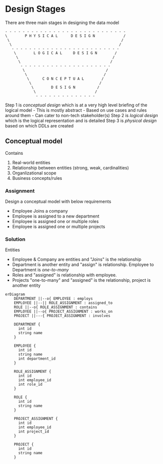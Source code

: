 # Design Stages

There are three main stages in designing the data model

    - - - - - - - - - - - - - - - - - - - - - - - - - - - - 
    \        P H Y S I C A L      D E S I G N             /
     \                                                   /
      \                                                 / 
       - - - - - - - - - - - - - - - - - - - - - - - - -
        \        L O G I C A L     D E S I G N        /
         \                                           /
          \                                         /
           - - - - - - - - - - - - - - - - - - - - -
            \                                     /
             \                                   /
              \      C O N C E P T U A L        /
               \                               /
                \        D E S I G N          /
                 \                           /
                  - - - - - - - - - - - - - -



Step 1 is *conceptual design* which is at a very high level briefing of the logical model
          - This is mostly abstract 
          - Based on use cases and rules around them
          - Can cater to non-tech stakeholder(s)
Step 2 is *logical design* which is the logical representation and is detailed 
Step 3 is *physical design* based on which DDLs are created 



## Conceptual model 

Contains 

1. Real-world entities
2. Relationship between entities (strong, weak, cardinalities)
3. Organlizational scope
4. Business concepts/rules

### Assignment 

Design a conceptual model with below requirements
- Employee Joins a company
- Employee is assigned to a new department
- Employee is assigned one or multiple roles
- Employee is assigned one or multiple projects


### Solution
Entities
- Employee & Company are entities and "Joins" is the relationship
- Department is another entity and "assign" is relationship. Employee to Department is *one-to-many* 
- Roles and "assigned" is relationship with employee. 
- Projects "one-to-many" and "assigned" is the relationship, project is another entity


```mermaid
erDiagram
    DEPARTMENT ||--o{ EMPLOYEE : employs
    EMPLOYEE ||--|| ROLE_ASSIGNMENT : assigned_to
    ROLE ||--o{ ROLE_ASSIGNMENT : contains
    EMPLOYEE ||--o{ PROJECT_ASSIGNMENT : works_on
    PROJECT ||---{ PROJECT_ASSIGNMENT : involves

    DEPARTMENT {
      int id
      string name
    }

    EMPLOYEE {
      int id
      string name
      int department_id
    }

    ROLE_ASSIGNMENT {
      int id
      int employee_id
      int role_id
    }

    ROLE {
      int id
      string name
    }

    PROJECT_ASSIGNMENT {
      int id
      int employee_id
      int project_id
    }

    PROJECT {
      int id
      string name
    }






 
